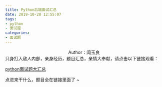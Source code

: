 ```yaml
---
title: Python后端面试汇总
date: 2019-10-28 12:55:07
tags:
- python
- 面试题
categories:
- 面试题
---
```


 <center>Author：闫玉良</center> 
只身打入敌人内部，亲身经历，题目汇总，亲情大奉献，请点击以下链接观看：

[python面试题大汇总](http://mp.weixin.qq.com/mp/homepage?__biz=Mzg3NTA0OTM1OQ==&hid=8&sn=811ae175b0ce7f4208d0a3bea3157ac0&scene=18#wechat_redirect )

<!--more-->









点进来干什么，题目全在链接里面了 ~ 